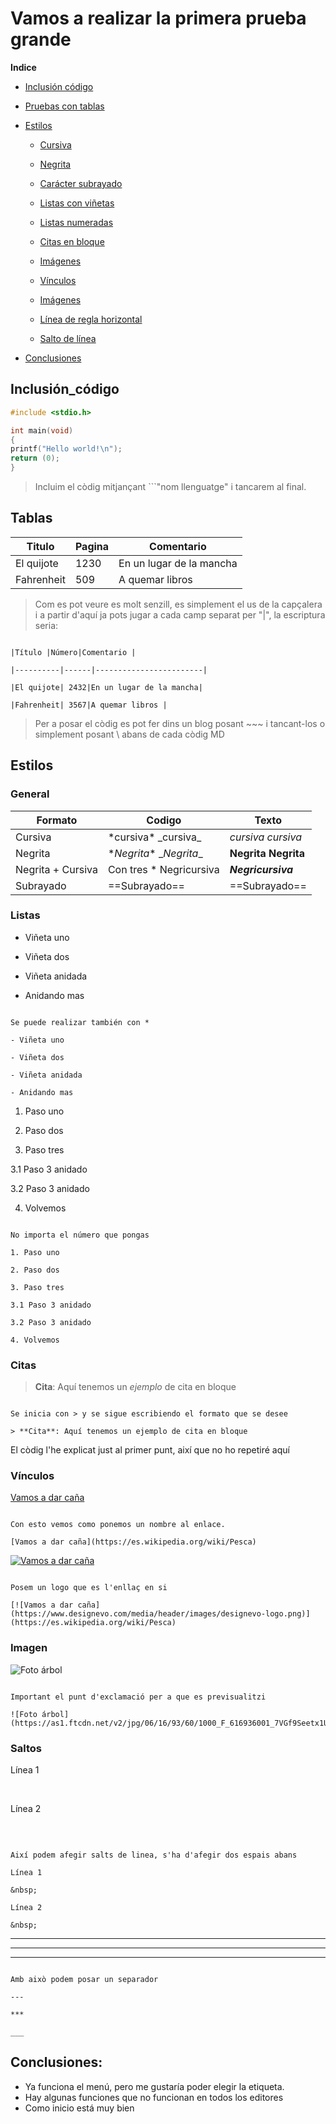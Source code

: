 # Vamos a realizar la primera prueba grande
 

**Indice**

- [Inclusión código](#Inclusión_código)

- [Pruebas con tablas](#tablas)

- [Estilos](#Estilos)

   - [Cursiva](#General)

   - [Negrita](#General)

   - [Carácter subrayado](#General)

  -  [Listas con viñetas](#Listas)

  - [Listas numeradas](#Listas)

  -  [Citas en bloque](#Citas)

  - [Imágenes](#Imagen)

  - [Vínculos](#Vinculos)

  - [Imágenes](#Imagen)

  - [Línea de regla horizontal](#saltos)

  - [Salto de línea](#saltos)

- [Conclusiones](#Conclusiones)

## Inclusión_código


```C
#include <stdio.h>

int main(void)
{
printf("Hello world!\n");
return (0);
}

```

> Incluim el còdig mitjançant \```"nom llenguatge" i tancarem al final.

## Tablas

| Titulo     | Pagina | Comentario               |
| ---------- | ------ | ------------------------ |
| El quijote | 1230   | En un lugar de la mancha |
| Fahrenheit | 509    | A quemar libros          |

> Com es pot veure es molt senzill, es simplement el us de la capçalera i a partir d'aquí ja pots jugar a cada camp separat per "|", la escriptura seria:

~~~

|Título |Número|Comentario |

|----------|------|------------------------|

|El quijote| 2432|En un lugar de la mancha|

|Fahrenheit| 3567|A quemar libros |

~~~

  

> Per a posar el còdig es pot fer dins un blog posant \~~~ i tancant-los o simplement posant \ abans de cada còdig MD

  

## Estilos

### General

| Formato           | Codigo                    | Texto                   |
| ----------------- | ------------------------- | ----------------------- |
| Cursiva           | \*cursiva* \_cursiva_     | *cursiva* _cursiva_     |
| Negrita           | \**Negrita** \__Negrita__ | **Negrita** __Negrita__ |
| Negrita + Cursiva | Con tres * Negricursiva   | ***Negricursiva***      |
| Subrayado         | \==Subrayado==            | ==Subrayado==          |                           |                         |
 

### Listas

- Viñeta uno

- Viñeta dos

- Viñeta anidada

- Anidando mas

~~~

Se puede realizar también con *

- Viñeta uno

- Viñeta dos

- Viñeta anidada

- Anidando mas

~~~

1. Paso uno

2. Paso dos

3. Paso tres

3.1 Paso 3 anidado

3.2 Paso 3 anidado

4. Volvemos

~~~

No importa el número que pongas

1. Paso uno

2. Paso dos

3. Paso tres

3.1 Paso 3 anidado

3.2 Paso 3 anidado

4. Volvemos

~~~

  

### Citas

> **Cita**: Aquí tenemos un *ejemplo* de cita en bloque

~~~

Se inicia con > y se sigue escribiendo el formato que se desee

> **Cita**: Aquí tenemos un ejemplo de cita en bloque

~~~

El còdig l'he explicat just al primer punt, així que no ho repetiré aquí

  

### Vínculos

[Vamos a dar caña](https://es.wikipedia.org/wiki/Pesca)

~~~

Con esto vemos como ponemos un nombre al enlace.

[Vamos a dar caña](https://es.wikipedia.org/wiki/Pesca)

~~~

  

[![Vamos a dar caña](https://www.designevo.com/media/header/images/designevo-logo.png)](https://es.wikipedia.org/wiki/Pesca)

  

~~~

Posem un logo que es l'enllaç en si

[![Vamos a dar caña](https://www.designevo.com/media/header/images/designevo-logo.png)](https://es.wikipedia.org/wiki/Pesca)

~~~

  

### Imagen

![Foto árbol](https://as1.ftcdn.net/v2/jpg/06/16/93/60/1000_F_616936001_7VGf9Seetx1UGvKlYUUImu2zhBjH5YSY.jpg)

~~~

Important el punt d'exclamació per a que es previsualitzi

![Foto árbol](https://as1.ftcdn.net/v2/jpg/06/16/93/60/1000_F_616936001_7VGf9Seetx1UGvKlYUUImu2zhBjH5YSY.jpg)

~~~

  

### Saltos

  

Línea 1

&nbsp;

Línea 2

&nbsp;

  

~~~

Així podem afegir salts de linea, s'ha d'afegir dos espais abans

Línea 1

&nbsp;

Línea 2

&nbsp;

~~~

---

***

___

  

~~~

Amb això podem posar un separador

---

***

___

~~~

  

## Conclusiones:

- Ya funciona el menú, pero me gustaría poder elegir la etiqueta.
- Hay algunas funciones que no funcionan en todos los editores
- Como inicio está muy bien